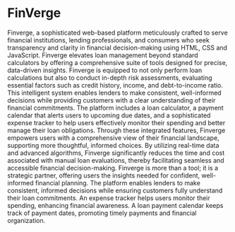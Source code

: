 # FinVerge
Finverge, a sophisticated web-based platform meticulously crafted to serve financial institutions, lending professionals, and consumers who seek transparency and clarity in financial decision-making using HTML, CSS and JavaScript. Finverge elevates loan management beyond standard calculators by offering a comprehensive suite of tools designed for precise, data-driven insights.
Finverge is equipped to not only perform loan calculations but also to conduct in-depth risk assessments, evaluating essential factors such as credit history, income, and debt-to-income ratio. This intelligent system enables lenders to make consistent, well-informed decisions while providing customers with a clear understanding of their financial commitments.
The platform includes a loan calculator, a payment calendar that alerts users to upcoming due dates, and a sophisticated expense tracker to help users effectively monitor their spending and better manage their loan obligations. Through these integrated features, Finverge empowers users with a comprehensive view of their financial landscape, supporting more thoughtful, informed choices.
By utilizing real-time data and advanced algorithms, Finverge significantly reduces the time and cost associated with manual loan evaluations, thereby facilitating seamless and accessible financial decision-making. Finverge is more than a tool; it is a strategic partner, offering users the insights needed for confident, well-informed financial planning.
The platform enables lenders to make consistent, informed decisions while ensuring customers fully understand their loan commitments.
An expense tracker helps users monitor their spending, enhancing financial awareness.
A loan payment calendar keeps track of payment dates, promoting timely payments and financial organization.
